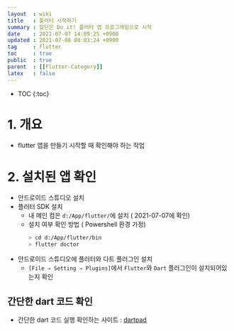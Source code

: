 ```yaml
---
layout  : wiki
title   : 플러터 시작하기 
summary : 일단은 Do it! 플러터 앱 프로그래밍으로 시작 
date    : 2021-07-07 14:09:25 +0900
updated : 2021-07-08 00:03:24 +0900
tag     : flutter 
toc     : true
public  : true
parent  : [[Flutter-Category]] 
latex   : false
---
```

* TOC
{:toc}

# 1. 개요

* flutter 앱을 만들기 시작할 때 확인해야 하는 작업

# 2. 설치된 앱 확인

* 안드로이드 스튜디오 설치
* 플러터 SDK 설치
  * 내 메인 컴은 `d:/App/flutter/`에 설치 ( 2021-07-07에 확인)
  * 설치 여부 확인 방법 ( Powershell 환경 가정)
    ```sh
    > cd d:/App/flutter/bin
    > flutter doctor
    ```
* 안드로이드 스튜디오에 플러터와 다트 플러그인 설치
  * `[File ⇒ Setting ⇒ Plugins]`에서 `Flutter`와 `Dart` 플러그인이 설치되어있는지 확인

## 간단한 dart 코드 확인

* 간단한 dart 코드 실행 확인하는 사이트 : [dartpad](https://dartpad.dartlang.org/)
